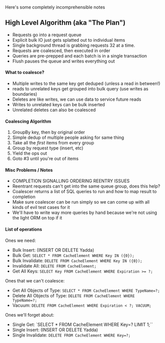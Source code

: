 Here's some completely incomprehensible notes


## High Level Algorithm (aka "The Plan")

* Requests go into a request queue
* Explicit bulk IO just gets splatted out to individual items
* Single background thread is grabbing requests 32 at a time.
* Requests are coalesced, then executed in order
* Queries are pre-prepped and each batch is in a single transaction
* Flush pauses the queue and writes everything out


#### What to coalesce?

* Multiple writes to the same key get deduped (unless a read in between!)
* reads to unrelated keys get grouped into bulk query (use writes as boundaries)
* Deletes are like writes, we can use data to service future reads
* Writes to unrelated keys can be bulk inserted
* Unrelated deletes can also be coalesced


#### Coalescing Algorithm

1. GroupBy key, then by original order
2. Simple dedup of multiple people asking for same thing
3. Take all the *first* items from every group
4. Group by request type (insert, etc)
5. Yield the ops out
6. Goto #3 until you're out of items


#### Misc Problems / Notes

* COMPLETION SIGNALLING ORDERING REENTRY ISSUES
* Reentrant requests can't get into the same queue group, does this help?
* Coalescer returns a list of SQL queries to run and how to map result to completion
* Make sure coalescer can be run simply so we can come up with all kinds of evil test cases for it
* We'll have to write way more queries by hand because we're not using the light ORM on top if it


#### List of operations

Ones we need:

* Bulk Insert: (INSERT OR DELETE Yadda)
* Bulk Get: `SELECT * FROM CacheElement WHERE Key IN ({0});`
* Bulk Invalidate: `DELETE FROM CacheElement WHERE Key IN ({0});`
* Invalidate All: `DELETE FROM CacheElement;`
* Get All Keys: `SELECT Key FROM CacheElement WHERE Expiration >= ?;`

Ones that we can't coalesce:

* Get All Objects of Type: `SELECT * FROM CacheElement WHERE TypeName=?;`
* Delete All Objects of Type: `DELETE FROM CacheElement WHERE TypeName=?;`
* Vacuum: `DELETE FROM CacheElement WHERE Expiration < ?; VACUUM;`

Ones we'll forget about:

* Single Get: `SELECT * FROM CacheElement WHERE Key=? LIMIT 1;``
* Single Insert: (INSERT OR DELETE Yadda)
* Single Invalidate: `DELETE FROM CacheElement WHERE Key=?;`
